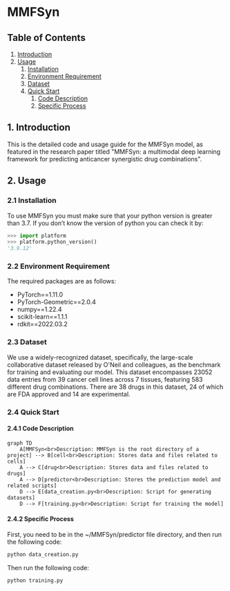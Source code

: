 # MMFSyn
## Table of Contents
1. [Introduction](#1-introduction)
2. [Usage](#2-usage)
   1. [Installation](#21-installation)
   2. [Environment Requirement](#22-environment-requirement)
   3. [Dataset](#23-dataset)
   4. [Quick Start](#24-quick-start)
      1. [Code Description](#241-code-description)
      2. [Specific Process](#242-specific-process)

## 1. Introduction
This is the detailed code and usage guide for the MMFSyn model, as featured in the research paper titled "MMFSyn: a multimodal deep learning framework for predicting anticancer synergistic drug combinations".

## 2. Usage
### 2.1 Installation
To use MMFSyn you must make sure that your python version is greater than 3.7. If you don’t know the version of python you can check it by:

```python
>>> import platform
>>> platform.python_version()
'3.9.12'
```

### 2.2 Environment Requirement
The required packages are as follows:
- PyTorch==1.11.0
- PyTorch-Geometric==2.0.4
- numpy==1.22.4
- scikit-learn==1.1.1
- rdkit==2022.03.2

### 2.3 Dataset
We use a widely-recognized dataset, specifically, the large-scale collaborative dataset released by O'Neil and colleagues, as the benchmark for training and evaluating our model. This dataset encompasses 23052 data entries from 39 cancer cell lines across 7 tissues, featuring 583 different drug combinations. There are 38 drugs in this dataset, 24 of which are FDA approved and 14 are experimental.

### 2.4 Quick Start
#### 2.4.1 Code Description
```mermaid
graph TD
    A[MMFSyn<br>Description: MMFSyn is the root directory of a project] --> B[cell<br>Description: Stores data and files related to cells]
    A --> C[drug<br>Description: Stores data and files related to drugs]
    A --> D[predictor<br>Description: Stores the prediction model and related scripts]
    D --> E[data_creation.py<br>Description: Script for generating datasets]
    D --> F[training.py<br>Description: Script for training the model]
```

#### 2.4.2 Specific Process
First, you need to be in the ~/MMFSyn/predictor file directory, and then run the following code:

```python
python data_creation.py
```

Then run the following code:

```python
python training.py
```
